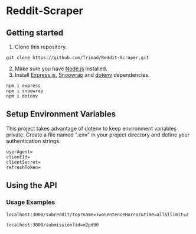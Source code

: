 # Reddit-Scraper

## Getting started
1. Clone this repository.
```
git clone https://github.com/Trimad/Reddit-Scraper.git
```
2. Make sure you have [Node.js](http://nodejs.org/) installed.
3. Install [Express.js](https://expressjs.com/), [Snoowrap](https://github.com/not-an-aardvark/snoowrap) and [dotenv](https://www.npmjs.com/package/dotenv) dependencies.
```
npm i express
npm i snoowrap
npm i dotenv
```
## Setup Environment Variables
This project takes advantage of dotenv to keep environment variables private. Create a file named ".env" in your project directory and define your authentication strings. 
```
userAgent=
clientId=
clientSecret=
refreshToken=
```
## Using the API
### Usage Examples
```
localhost:3000/subreddit/top?name=TwoSentenceHorror&time=all&llimit=2
```
```
localhost:3000/submission?id=m2pd90
```
